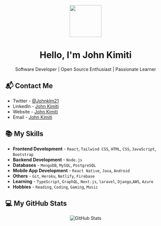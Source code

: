 <p align="center">
  <img src="https://media.giphy.com/media/M9gbBd9nbDrOTu1Mqx/giphy.gif" width="100"/>
</p>

<h1 align="center">Hello, I'm John Kimiti</h1>

<p align="center">
  Software Developer | Open Source Enthusiast | Passionate Learner
</p>

## 📬 Contact Me

- Twitter - [@Johnklm21](https://twitter.com/Johnklm21)
- LinkedIn - [John Kimiti](https://www.linkedin.com/in/john-kimiti-9322201a2/)
- Website - [John Kimiti](main.dun90xnopzyi2.amplifyapp.com/)
- Email - [John Kimiti](mailto:wairia21@gmail.com)

## 📚 My Skills

<!-- - **Languages** - `JavaScript`, `Python`, `Java`, `C++`, `C#`, `PHP`, `HTML`, `CSS` -->
- **Frontend Development** - `React`, `Tailwind CSS`, `HTML`, `CSS`, `JavaScript`, `Bootstrap`
- **Backend Development** - `Node.js`
- **Databases** - `MongoDB`, `MySQL`, `PostgreSQL`
- **Mobile App Development** - `React Native`, `Java`, `Android`
- **Others** - `Git`, `Heroku`, `Netlify`, `Firebase`
- **Learning** - `TypeScript`, `GraphQL`, `Next.js`, `laravel`, `Django`,`AWS`, `Azure`
- **Hobbies** - `Reading`, `Coding`, `Gaming`, `Music`
## 💻 My GitHub Stats

<p align="center">
  <img src="https://github-readme-stats.vercel.app/api?username=yourusername&show_icons=true&count_private=true" alt="GitHub Stats">
</p>
